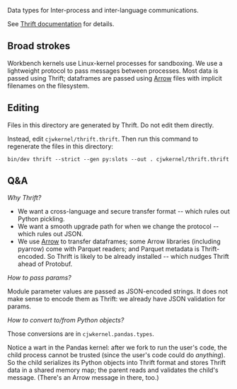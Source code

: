 Data types for Inter-process and inter-language communications.

See [Thrift documentation](https://thrift.apache.org/tutorial/) for details.

Broad strokes
-------------

Workbench kernels use Linux-kernel processes for sandboxing. We use a
lightweight protocol to pass messages between processes. Most data is passed
using Thrift; dataframes are passed using [Arrow](https://arrow.apache.org)
files with implicit filenames on the filesystem.

Editing
-------

Files in this directory are generated by Thrift. Do not edit them directly.

Instead, edit `cjwkernel/thrift.thrift`. Then run this command to regenerate
the files in this directory:

```
bin/dev thrift --strict --gen py:slots --out . cjwkernel/thrift.thrift
```

Q&A
---

*Why Thrift?*

* We want a cross-language and secure transfer format -- which rules out
  Python pickling.
* We want a smooth upgrade path for when we change the protocol -- which rules
  out JSON.
* We use [Arrow](https://arrow.apache.org) to transfer dataframes; some
  Arrow libraries (including pyarrow) come with Parquet readers; and Parquet
  metadata is Thrift-encoded. So Thrift is likely to be already installed --
  which nudges Thrift ahead of Protobuf.

*How to pass params?*

Module parameter values are passed as JSON-encoded strings. It does not make
sense to encode them as Thrift: we already have JSON validation for params.

*How to convert to/from Python objects?*

Those conversions are in `cjwkernel.pandas.types`.

Notice a wart in the Pandas kernel: after we fork to run the user's code, the
child process cannot be trusted (since the user's code could do _anything_). So
the child serializes its Python objects into Thrift format and stores Thrift
data in a shared memory map; the parent reads and validates the child's message.
(There's an Arrow message in there, too.)
